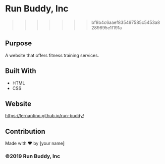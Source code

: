 
# Run Buddy, Inc
>>>>>>> bf9b4c6aaef835497585c5453a8289695e1f191a

## Purpose
A website that offers fitness training services. 

## Built With
* HTML
* CSS

## Website
https://lernantino.github.io/run-buddy/

## Contribution
Made with ❤️ by [your name]

### ©️2019 Run Buddy, Inc 
